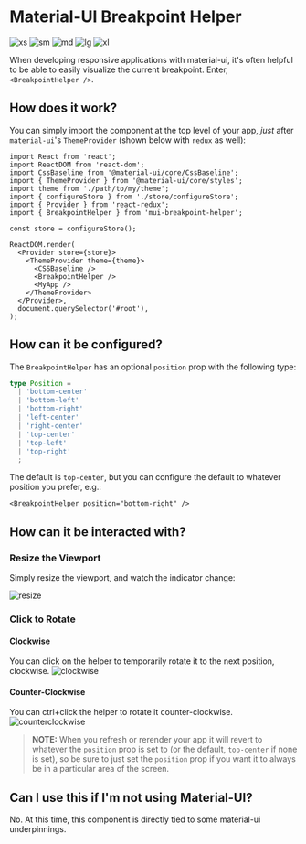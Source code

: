 # Material-UI Breakpoint Helper

![xs](https://user-images.githubusercontent.com/15232461/74609049-31ea5e80-50b4-11ea-99e8-17ece5945039.png)
![sm](https://user-images.githubusercontent.com/15232461/74608996-b25c8f80-50b3-11ea-8e2a-2370919c9cf3.png)
![md](https://user-images.githubusercontent.com/15232461/74608993-b092cc00-50b3-11ea-9cad-096c8cc22702.png)
![lg](https://user-images.githubusercontent.com/15232461/74609037-18491700-50b4-11ea-9ffb-77caaf8789e6.png)
![xl](https://user-images.githubusercontent.com/15232461/74608990-ae307200-50b3-11ea-90d4-b123ada134b1.png)

When developing responsive applications with material-ui, it's often helpful to be able to easily visualize the current breakpoint.  Enter, `<BreakpointHelper />`.

## How does it work?

You can simply import the component at the top level of your app, _just_ after `material-ui`'s `ThemeProvider` (shown below with `redux` as well):

```tsx
import React from 'react';
import ReactDOM from 'react-dom';
import CssBaseline from '@material-ui/core/CssBaseline';
import { ThemeProvider } from '@material-ui/core/styles';
import theme from './path/to/my/theme';
import { configureStore } from './store/configureStore';
import { Provider } from 'react-redux';
import { BreakpointHelper } from 'mui-breakpoint-helper';

const store = configureStore();

ReactDOM.render(
  <Provider store={store}>
    <ThemeProvider theme={theme}>
      <CSSBaseline />
      <BreakpointHelper />
      <MyApp />
    </ThemeProvider>
  </Provider>,
  document.querySelector('#root'),
);
```

## How can it be configured?

The `BreakpointHelper` has an optional `position` prop with the following type:

```ts
type Position =
  | 'bottom-center'
  | 'bottom-left'
  | 'bottom-right'
  | 'left-center'
  | 'right-center'
  | 'top-center'
  | 'top-left'
  | 'top-right'
  ;
```

The default is `top-center`, but you can configure the default to whatever position you prefer, e.g.:
```tsx
<BreakpointHelper position="bottom-right" />
```

## How can it be interacted with?

### Resize the Viewport

Simply resize the viewport, and watch the indicator change:

![resize](https://user-images.githubusercontent.com/15232461/74608880-d23f8380-50b2-11ea-8412-0fc94c684b71.gif)

### Click to Rotate

#### Clockwise
You can click on the helper to temporarily rotate it to the next position, clockwise.
![clockwise](https://user-images.githubusercontent.com/15232461/74608909-20548700-50b3-11ea-9802-e63951743ab3.gif)

#### Counter-Clockwise
You can ctrl+click the helper to rotate it counter-clockwise.
![counterclockwise](https://user-images.githubusercontent.com/15232461/74608910-22b6e100-50b3-11ea-8d0a-7e693cfd1c5a.gif)

> **NOTE:** When you refresh or rerender your app it will revert to whatever the `position` prop is set to (or the default, `top-center` if none is set), so be sure to just set the `position` prop if you want it to always be in a particular area of the screen.

## Can I use this if I'm not using Material-UI?

No.  At this time, this component is directly tied to some material-ui underpinnings.
